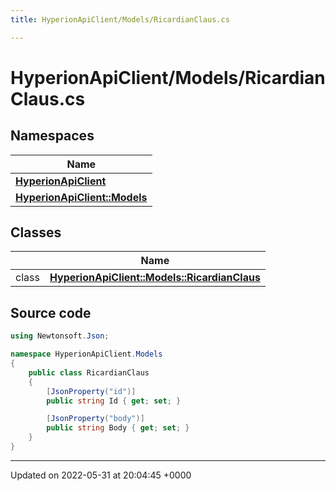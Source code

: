 ```yaml
---
title: HyperionApiClient/Models/RicardianClaus.cs

---
```


# HyperionApiClient/Models/RicardianClaus.cs



## Namespaces

| Name           |
| -------------- |
| **[HyperionApiClient](/Namespaces/namespace_hyperion_api_client.md)**  |
| **[HyperionApiClient::Models](/Namespaces/namespace_hyperion_api_client_1_1_models.md)**  |

## Classes

|                | Name           |
| -------------- | -------------- |
| class | **[HyperionApiClient::Models::RicardianClaus](/Classes/class_hyperion_api_client_1_1_models_1_1_ricardian_claus.md)**  |




## Source code

```csharp
using Newtonsoft.Json;

namespace HyperionApiClient.Models
{
    public class RicardianClaus
    {
        [JsonProperty("id")]
        public string Id { get; set; }

        [JsonProperty("body")]
        public string Body { get; set; }
    }
}
```


-------------------------------

Updated on 2022-05-31 at 20:04:45 +0000
